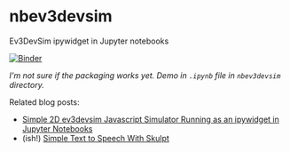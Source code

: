 # nbev3devsim
Ev3DevSim ipywidget in Jupyter notebooks

[![Binder](https://mybinder.org/badge_logo.svg)](https://mybinder.org/v2/gh/innovationOUtside/nbev3devsim/master?filepath=nbev3devsim%2Fev3devsim_demo.ipynb)

*I'm not sure if the packaging works yet. Demo in `.ipynb` file in `nbev3devsim` directory.*

Related blog posts:

- [Simple 2D ev3devsim Javascript Simulator Running as an ipywidget in Jupyter Notebooks](https://blog.ouseful.info/2020/03/13/simple-2d-ev3devsim-javascript-similator-running-as-an-ipywidget-in-jupyter-notebooks/)
- (ish!) [Simple Text to Speech With Skulpt](https://blog.ouseful.info/2020/02/26/simple-text-to-speech-with-skulpt/)
